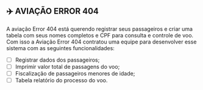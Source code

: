 ## ✈️ AVIAÇÃO ERROR 404 ##
A aviação Error 404 está querendo registrar seus passageiros e criar uma tabela com seus nomes completos e CPF para consulta e controle de voo.
Com isso a Aviação Error 404 contratou uma equipe para desenvolver esse sistema com as seguintes funcionalidades:

- [ ] Registrar dados dos passageiros;
- [ ] Imprimir valor total de passagens do voo;
- [ ] Fiscalização de passageiros menores de idade;
- [ ] Tabela relatório do processo do voo.